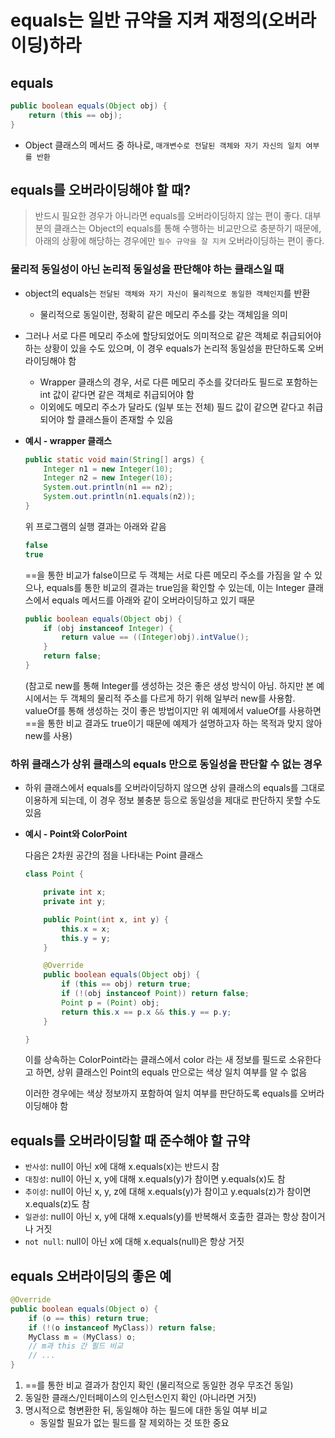 # equals는 일반 규약을 지켜 재정의(오버라이딩)하라

## equals

```java
public boolean equals(Object obj) {
    return (this == obj);
}
```

- Object 클래스의 메서드 중 하나로, `매개변수로 전달된 객체와 자기 자신의 일치 여부를 반환`

## equals를 오버라이딩해야 할 때?

> 반드시 필요한 경우가 아니라면 equals를 오버라이딩하지 않는 편이 좋다. 대부분의 클래스는 Object의 equals를 통해 수행하는 비교만으로 충분하기 때문에, 아래의 상황에 해당하는 경우에만 `필수 규약을 잘 지켜` 오버라이딩하는 편이 좋다.
> 

### 물리적 동일성이 아닌 논리적 동일성을 판단해야 하는 클래스일 때

- object의 equals는 `전달된 객체와 자기 자신이 물리적으로 동일한 객체인지`를 반환
    - 물리적으로 동일이란, 정확히 같은 메모리 주소를 갖는 객체임을 의미
- 그러나 서로 다른 메모리 주소에 할당되었어도 의미적으로 같은 객체로 취급되어야 하는 상황이 있을 수도 있으며, 이 경우 equals가 논리적 동일성을 판단하도록 오버라이딩해야 함
    - Wrapper 클래스의 경우, 서로 다른 메모리 주소를 갖더라도 필드로 포함하는 int 값이 같다면 같은 객체로 취급되어야 함
    - 이외에도 메모리 주소가 달라도 (일부 또는 전체) 필드 값이 같으면 같다고 취급되어야 할 클래스들이 존재할 수 있음
- **예시 - wrapper 클래스**
    
    ```java
    public static void main(String[] args) {
        Integer n1 = new Integer(10);
        Integer n2 = new Integer(10);
        System.out.println(n1 == n2);
        System.out.println(n1.equals(n2));
    }
    ```
    
    위 프로그램의 실행 결과는 아래와 같음
    
    ```java
    false
    true
    ```
    
    ==을 통한 비교가 false이므로 두 객체는 서로 다른 메모리 주소를 가짐을 알 수 있으나, equals를 통한 비교의 결과는 true임을 확인할 수 있는데, 이는 Integer 클래스에서 equals 메서드를 아래와 같이 오버라이딩하고 있기 때문
    
    ```java
    public boolean equals(Object obj) {
        if (obj instanceof Integer) {
            return value == ((Integer)obj).intValue();
        }
        return false;
    }
    ```
    
    (참고로 new를 통해 Integer를 생성하는 것은 좋은 생성 방식이 아님. 하지만 본 예시에서는 두 객체의 물리적 주소를 다르게 하기 위해 일부러 new를 사용함. valueOf를 통해 생성하는 것이 좋은 방법이지만 위 예제에서 valueOf를 사용하면 ==을 통한 비교 결과도 true이기 때문에 예제가 설명하고자 하는 목적과 맞지 않아 new를 사용)
    

### 하위 클래스가 상위 클래스의 equals 만으로 동일성을 판단할 수 없는 경우

- 하위 클래스에서 equals를 오버라이딩하지 않으면 상위 클래스의 equals를 그대로 이용하게 되는데, 이 경우 정보 불충분 등으로 동일성을 제대로 판단하지 못할 수도 있음
- **예시 - Point와 ColorPoint**
    
    다음은 2차원 공간의 점을 나타내는 Point 클래스
    
    ```java
    class Point {
    
        private int x;
        private int y;
    
        public Point(int x, int y) {
            this.x = x;
            this.y = y;
        }
    
        @Override
        public boolean equals(Object obj) {
            if (this == obj) return true;
            if (!(obj instanceof Point)) return false;
            Point p = (Point) obj;
            return this.x == p.x && this.y == p.y;
        }
    
    }
    ```
    
    이를 상속하는 ColorPoint라는 클래스에서 color 라는 새 정보를 필드로 소유한다고 하면, 상위 클래스인 Point의 equals 만으로는 색상 일치 여부를 알 수 없음
    
    이러한 경우에는 색상 정보까지 포함하여 일치 여부를 판단하도록 equals를 오버라이딩해야 함
    

## equals를 오버라이딩할 때 준수해야 할 규약

- `반사성`: null이 아닌 x에 대해 x.equals(x)는 반드시 참
- `대칭성`: null이 아닌 x, y에 대해 x.equals(y)가 참이면 y.equals(x)도 참
- `추이성`: null이 아닌 x, y, z에 대해 x.equals(y)가 참이고 y.equals(z)가 참이면 x.equals(z)도 참
- `일관성`: null이 아닌 x, y에 대해 x.equals(y)를 반복해서 호출한 결과는 항상 참이거나 거짓
- `not null`: null이 아닌 x에 대해 x.equals(null)은 항상 거짓

## equals 오버라이딩의 좋은 예

```java
@Override
public boolean equals(Object o) {
	if (o == this) return true;
	if (!(o instanceof MyClass)) return false;
	MyClass m = (MyClass) o;
	// m과 this 간 필드 비교
	// ...
}
```

1. ==를 통한 비교 결과가 참인지 확인 (물리적으로 동일한 경우 무조건 동일)
2. 동일한 클래스/인터페이스의 인스턴스인지 확인 (아니라면 거짓)
3. 명시적으로 형변환한 뒤, 동일해야 하는 필드에 대한 동일 여부 비교
    - 동일할 필요가 없는 필드를 잘 제외하는 것 또한 중요